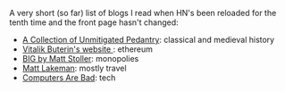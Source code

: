 A very short (so far) list of blogs I read when HN's been reloaded for the tenth time and the front page hasn't changed:

- [A Collection of Unmitigated Pedantry](https://acoup.blog): classical and medieval history
- [Vitalik Buterin's website ](https://vitalik.eth.limo): ethereum
- [BIG by Matt Stoller](https://www.thebignewsletter.com): monopolies
- [Matt Lakeman](https://mattlakeman.org): mostly travel
- [Computers Are Bad](https://computer.rip/archive.html): tech
